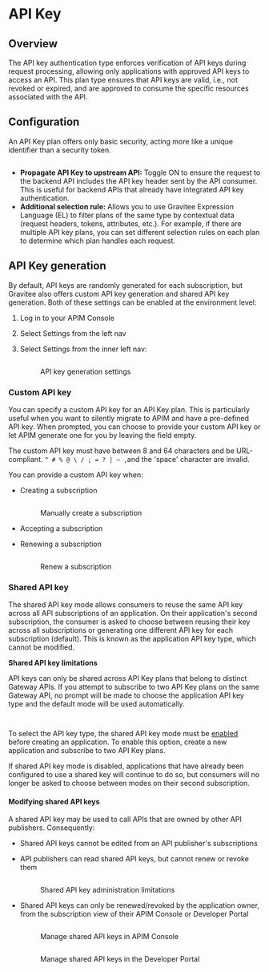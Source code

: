 # API Key

## Overview

The API key authentication type enforces verification of API keys during request processing, allowing only applications with approved API keys to access an API. This plan type ensures that API keys are valid, i.e., not revoked or expired, and are approved to consume the specific resources associated with the API.

## Configuration

An API Key plan offers only basic security, acting more like a unique identifier than a security token.&#x20;

<figure><img src="../../.gitbook/assets/plan_api key.png" alt=""><figcaption></figcaption></figure>

* **Propagate API Key to upstream API:** Toggle ON to ensure the request to the backend API includes the API key header sent by the API consumer. This is useful for backend APIs that already have integrated API key authentication.
* **Additional selection rule:** Allows you to use Gravitee Expression Language (EL) to filter plans of the same type by contextual data (request headers, tokens, attributes, etc.). For example, if there are multiple API key plans, you can set different selection rules on each plan to determine which plan handles each request.

## **API Key generation**

By default, API keys are randomly generated for each subscription, but Gravitee also offers custom API key generation and shared API key generation. Both of these settings can be enabled at the environment level:

1. Log in to your APIM Console
2. Select Settings from the left nav
3.  Select Settings from the inner left nav:&#x20;

    <figure><img src="../../.gitbook/assets/plan_key generation.png" alt=""><figcaption><p>API key generation settings</p></figcaption></figure>

### Custom API key

You can specify a custom API key for an API Key plan. This is particularly useful when you want to silently migrate to APIM and have a pre-defined API key. When prompted, you can choose to provide your custom API key or let APIM generate one for you by leaving the field empty.

The custom API key must have between 8 and 64 characters and be URL-compliant. `^ # % @ \ / ; = ? | ~ ,`and the 'space' character are invalid.

You can provide a custom API key when:

*   Creating a subscription&#x20;

    <figure><img src="../../.gitbook/assets/plan_create subscription.png" alt=""><figcaption><p>Manually create a subscription</p></figcaption></figure>
* Accepting a subscription
*   Renewing a subscription&#x20;

    <figure><img src="../../.gitbook/assets/plan_renew api key.png" alt=""><figcaption><p>Renew a subscription</p></figcaption></figure>

### Shared API key

The shared API key mode allows consumers to reuse the same API key across all API subscriptions of an application. On their application's second subscription, the consumer is asked to choose between reusing their key across all subscriptions or generating one different API key for each subscription (default). This is known as the application API key type, which cannot be modified.

**Shared API key limitations**

API keys can only be shared across API Key plans that belong to distinct Gateway APIs. If you attempt to subscribe to two API Key plans on the same Gateway API, no prompt will be made to choose the application API key type and the default mode will be used automatically.

<figure><img src="https://docs.gravitee.io/images/apim/3.x/api-publisher-guide/plans-subscriptions/shared-api-key-2-portal.png" alt=""><figcaption></figcaption></figure>

<figure><img src="../../.gitbook/assets/Screen Shot 2023-03-16 at 11.44.51 AM.png" alt=""><figcaption></figcaption></figure>

To select the API key type, the shared API key mode must be [enabled](api-key.md#api-key-plan) before creating an application. To enable this option, create a new application and subscribe to two API Key plans.

If shared API key mode is disabled, applications that have already been configured to use a shared key will continue to do so, but consumers will no longer be asked to choose between modes on their second subscription.

#### Modifying shared API keys

A shared API key may be used to call APIs that are owned by other API publishers. Consequently:

* Shared API keys cannot be edited from an API publisher's subscriptions
*   API publishers can read shared API keys, but cannot renew or revoke them&#x20;

    <figure><img src="../../.gitbook/assets/shared-api-key-3.png" alt=""><figcaption><p>Shared API key administration limitations</p></figcaption></figure>


*   Shared API keys can only be renewed/revoked by the application owner, from the subscription view of their APIM Console or Developer Portal&#x20;

    <figure><img src="../../.gitbook/assets/shared-api-key-4.png" alt=""><figcaption><p>Manage shared API keys in APIM Console</p></figcaption></figure>

    <figure><img src="../../.gitbook/assets/shared-api-key-4-portal.png" alt=""><figcaption><p>Manage shared API keys in the Developer Portal</p></figcaption></figure>
